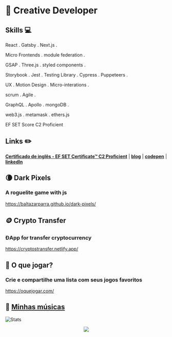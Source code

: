 # :city_sunset: Creative Developer

## Skills 💻

React . Gatsby . Next.js .

Micro Frontends . module federation .

GSAP . Three.js . styled components .

Storybook . Jest . Testing Library . Cypress . Puppeteers .

UX . Motion Design . Micro-interations .

scrum . Agile .
 
GraphQL . Apollo . mongoDB . 

web3.js . metamask . ethers.js

EF SET Score C2 Proficient

## Links :pencil2:

[**Certificado de inglês - EF SET Certificate™ C2 Proficient**](https://www.efset.org/cert/Mj458s) | [**blog**](https://baltazarparra.github.io/) | [**codepen**](https://codepen.io/baltazarparra) | [**linkedIn**](https://www.linkedin.com/in/baltazarparra/)

## 🌘 Dark Pixels

### A roguelite game with js

https://baltazarparra.github.io/dark-pixels/

## 🪙 Crypto Transfer

### ĐApp for transfer cryptocurrency

https://cryptostransfer.netlify.app/

## 👾 O que jogar?

### Crie e compartilhe uma lista com seus jogos favoritos

https://oquejogar.com/

## 🎹 [**Minhas músicas**](https://open.spotify.com/artist/5lgem0AFESB7PQ4GRg67CX?si=1mHXRfcPQvmXg9kJZO589Q)

![Stats](https://github-readme-stats.vercel.app/api?username=baltazarparra&show_icons=true&theme=radical)

<p align='center'>
  <img align='center' src="https://media.giphy.com/media/QH3ICOUXvsEqSWjMmF/giphy.gif">
<p/>
